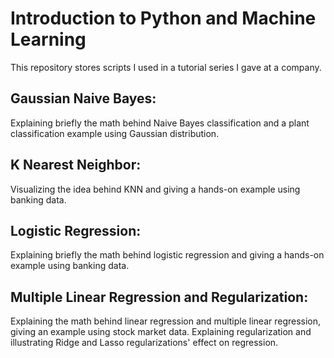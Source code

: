 # Introduction to Python and Machine Learning
This repository stores scripts I used in a tutorial series I gave at a company.

## Gaussian Naive Bayes: 
Explaining briefly the math behind Naive Bayes classification and a plant classification example using Gaussian distribution.

## K Nearest Neighbor: 
Visualizing the idea behind KNN and giving a hands-on example using banking data.

## Logistic Regression: 
Explaining briefly the math behind logistic regression and giving a hands-on example using banking data.

## Multiple Linear Regression and Regularization: 
Explaining the math behind linear regression and multiple linear regression, giving an example using stock market data. Explaining regularization and illustrating Ridge and Lasso regularizations' effect on regression.
